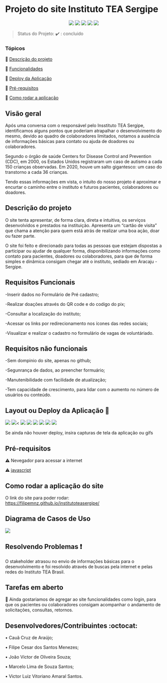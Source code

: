 
<h1>Projeto do site Instituto TEA Sergipe</h1> 

<p align="center">
  <img src="https://img.shields.io/static/v1?label=bootstrap&message=framework&color=blue&style=for-the-badge&logo=bootstrap"/>
  <img src="https://img.shields.io/static/v1?label=github&message=deploy&color=blue&style=for-the-badge&logo=github"/>
  <img src="http://img.shields.io/static/v1?label=JavaScript&message= ECMAScript 2021&color=red&style=for-the-badge&logo=javascript"/>
  <img src="http://img.shields.io/static/v1?label=TESTES&message=%3E100&color=GREEN&style=for-the-badge"/>
   <img src="http://img.shields.io/static/v1?label=STATUS&message=concluido&color=RED&style=for-the-badge"/>
</p>

> Status do Projeto: :heavy_check_mark: : concluido

### Tópicos 

:small_blue_diamond: [Descrição do projeto](#descrição-do-projeto)

:small_blue_diamond: [Funcionalidades](#funcionalidades)

:small_blue_diamond: [Deploy da Aplicação](#deploy-da-aplicação-dash)

:small_blue_diamond: [Pré-requisitos](#pré-requisitos)

:small_blue_diamond: [Como rodar a aplicação](#como-rodar-a-aplicação-arrow_forward)

## Visão geral

<p>Após uma conversa com o responsável pelo Insstituto TEA Sergipe, identificamos alguns pontos que poderiam atrapalhar o desenvolvimento do mesmo, devido ao quadro de colaboradores limitados, notamos a ausência de informações básicas para contato ou ajuda de doadores ou colaboradores.</p>

<p>Segundo o órgão de saúde Centers for Disease Control and Prevention (CDC), em 2000, os Estados Unidos registraram um caso de autismo a cada 150 crianças observadas. Em 2020, houve um salto gigantesco: um caso do transtorno a cada 36 crianças.</p>

<p>Tendo essas informações em vista, o intuito do nosso projeto é aproximar e encurtar o caminho entre o instituto e futuros pacientes, colaboradores ou doadores.</p>

## Descrição do projeto 

 <p>O site tenta apresentar, de forma clara, direta e intuitiva, os serviços desenvolvidos e prestados na instituição. Apresenta um “cartão de visita” que chama a atenção para quem está atrás de realizar uma boa ação, doar ou fazer parte.</p>
 
<p>O site foi feito e direcionado para todas as pessoas que estejam dispostas a participar ou ajudar de qualquer forma, disponibilizando informações como contato para pacientes, doadores ou colaboradores, para que de forma simples e dinâmica consigam chegar até o instituto, sediado em Aracaju - Sergipe.</p>

## Requisitos Funcionais

<p>-Inserir dados no Formulário de Pré cadastro;</p>
<p>-Realizar doações através do QR code e do codigo do pix;</p>
<p>-Consultar a localização do instituto;</p>
<p>-Acessar os links por redirecionamento nos ícones das redes sociais;</p>
<p>-Visualizar e realizar o cadastro no formulário de vagas de voluntáriado.</p>

## Requisitos não funcionais

<p>-Sem dompinio do site, apenas no github;</p>
<p>-Segunrança de dados, ao preencher formuário;</p>
<p>-Manutenibilidade com facilidade de atualização;</p>
<p>-Tem capacidade de crescimento, para lidar com o aumento no número de usuários ou conteúdo.</p>

## Layout ou Deploy da Aplicação :dash:

<img src="https://i.imgur.com/MFTZsmR.png"/>
<img src="https://i.imgur.com/zCnOj5Y.png"/><
<img src="https://i.imgur.com/PY3xCky.png"/>
<img src="https://i.imgur.com/LfyoDWp.png"/>
<img src="https://i.imgur.com/ReRyBmz.png"/>
<img src="https://i.imgur.com/Gwiqrik.png"/>
<img src="https://i.imgur.com/MtvvXyW.png"/>
<img src="https://i.imgur.com/WhxwJde.png"/>

Se ainda não houver deploy, insira capturas de tela da aplicação ou gifs

## Pré-requisitos

:warning: Nevegador para acessar a internet

:warning: [javascript](https://www.java.com/pt-BR/download/ie_manual.jsp)

## Como rodar a aplicação do site

 O link do site para poder rodar: https://filipemnz.github.io/institutoteasergipe/

## Diagrama de Casos de Uso

<img src="https://i.imgur.com/fvoKzOh.jpg"/>

## Resolvendo Problemas :exclamation:

O stakeholder atrasou no envio de informações básicas para o desenvolvimento e foi resolvido através de buscas pela internet e pelas redes do Instituto TEA Brasil.

## Tarefas em aberto

:memo: Ainda gostariamos de agregar ao site funcionalidades como login, para que os pacientes ou colaboradores consigam acompanhar o andamento de solicitações, consultas, retornos.

## Desenvolvedores/Contribuintes :octocat:

<p>• Cauã Cruz de Araújo;</p>
<p>• Filipe Cesar dos Santos Menezes;</p>
<p>• João Victor de Oliveira Souza;</p>
<p>• Marcelo Lima de Souza Santos;</p>
<p>• Victor Luiz Vitoriano Amaral Santos.</p>
